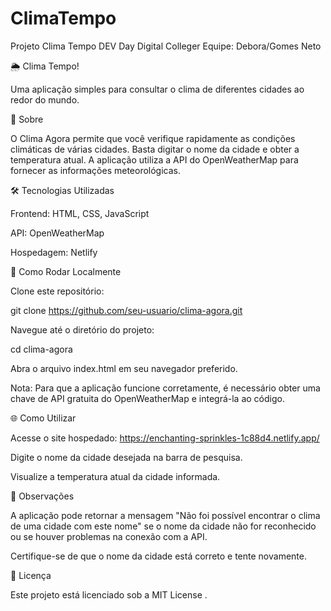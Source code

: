# ClimaTempo
Projeto Clima Tempo DEV Day Digital Colleger
Equipe: Debora/Gomes Neto

🌦️ Clima Tempo!

Uma aplicação simples para consultar o clima de diferentes cidades ao redor do mundo.

🚀 Sobre

O Clima Agora permite que você verifique rapidamente as condições climáticas de várias cidades. Basta digitar o nome da cidade e obter a temperatura atual. A aplicação utiliza a API do OpenWeatherMap para fornecer as informações meteorológicas.

🛠️ Tecnologias Utilizadas

Frontend: HTML, CSS, JavaScript

API: OpenWeatherMap

Hospedagem: Netlify

🔧 Como Rodar Localmente

Clone este repositório:

git clone https://github.com/seu-usuario/clima-agora.git


Navegue até o diretório do projeto:

cd clima-agora


Abra o arquivo index.html em seu navegador preferido.

Nota: Para que a aplicação funcione corretamente, é necessário obter uma chave de API gratuita do OpenWeatherMap
 e integrá-la ao código.

🌐 Como Utilizar

Acesse o site hospedado: https://enchanting-sprinkles-1c88d4.netlify.app/

Digite o nome da cidade desejada na barra de pesquisa.

Visualize a temperatura atual da cidade informada.

📝 Observações

A aplicação pode retornar a mensagem "Não foi possível encontrar o clima de uma cidade com este nome" se o nome da cidade não for reconhecido ou se houver problemas na conexão com a API.

Certifique-se de que o nome da cidade está correto e tente novamente.

📄 Licença

Este projeto está licenciado sob a MIT License
.


